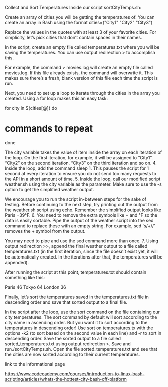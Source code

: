 

Collect and Sort Temperatures
Inside our script sortCityTemps.sh:

Create an array of cities you will be getting the temperatures of. You can create an array in Bash using the format
cities=("City1" "City2" "City3")

Replace the values in the quotes with at least 3 of your favorite cities. For simplicity, let’s pick cities that don’t contain spaces in their names.

In the script, create an empty file called temperatures.txt where you will be saving the temperatures. You can use output redirection > to accomplish this.

For example, the command > movies.log will create an empty file called movies.log. If this file already exists, the command will overwrite it. This makes sure there’s a fresh, blank version of this file each time the script is run.

Next, you need to set up a loop to iterate through the cities in the array you created. Using a for loop makes this an easy task:

for city in ${cities[@]}
do
# commands to repeat
done

The city variable takes the value of item inside the array on each iteration of the loop. On the first iteration, for example, it will be assigned to “City1”. “City2” on the second iteration. “City3” on the third iteration and so on. 4. Inside the loop, add the command sleep 1. This pauses the script for 1 second at every iteration to ensure you do not send too many requests to the API in a short amount of time. 5. Inside the loop, call our modified script weather.sh using the city variable as the parameter. Make sure to use the -s option to get the simplified weather output.

We encourage you to run the script in-between steps for the sake of testing. Before continuing to the next step, try printing out the output from the weather.sh script using echo. Remember the simplified output looks like Paris +39°F. 6. You need to remove the extra symbols like + and °F so the data is easily sortable. Pipe the output of the weather script into the sed command to replace these with an empty string. For example, sed 's/+//' removes the + symbol from the output.

You may need to pipe and use the sed command more than once. 7. Using output redirection >>, append the final weather output to a file called temperatures.txt (in the first iteration, since the file doesn’t exist yet, it will be automatically created. In the iterations after that, the temperatures will be appended).

After running the script at this point, temperatures.txt should contain something like this:

Paris 46
Tokyo 64
London 36

Finally, let’s sort the temperatures saved in the temperatures.txt file in descending order and save that sorted output to a final file.

In the script after the loop, use the sort command on the file containing our city temperatures. The sort command by default will sort according to the city name in ascending order. But you want it to sort according to the temperatures in descending order! Use sort on temperatures.tx with the options -k2 (to sort based on the second value in each line) and -r to sort in descending order.
Save the sorted output to a file called sorted_temperatures.txt using output redirection >.
Save and run./sortCityTemps.sh. Open the file sorted_temperatures.txt and see that the cities are now sorted according to their current temperatures.

link to the informational page

https://www.codecademy.com/courses/introduction-to-linux-bash-scripting/articles/whats-the-hottest-city-bash-off-platform


